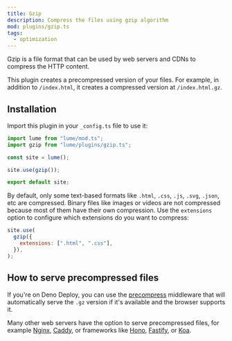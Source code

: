 ```yaml
---
title: Gzip
description: Compress the files using gzip algorithm
mod: plugins/gzip.ts
tags:
  - optimization
---
```


Gzip is a file format that can be used by web servers and CDNs to compress the
HTTP content.

This plugin creates a precompressed version of your files. For example, in
addition to `/index.html`, it creates a compressed version at `/index.html.gz`.

## Installation

Import this plugin in your `_config.ts` file to use it:

```js
import lume from "lume/mod.ts";
import gzip from "lume/plugins/gzip.ts";

const site = lume();

site.use(gzip());

export default site;
```

By default, only some text-based formats like `.html`, `.css`, `.js`, `.svg`,
`.json`, etc are compressed. Binary files like images or videos are not
compressed because most of them have their own compression. Use the `extensions`
option to configure which extensions do you want to compress:

```js
site.use(
  gzip({
    extensions: [".html", ".css"],
  }),
);
```

## How to serve precompressed files

If you're on Deno Deploy, you can use the
[precompress](./precompress.md) middleware that will automatically serve the `.gz` version if it's available and the browser supports it.

Many other web servers have the option to serve precompressed files, for example
[Nginx](https://nginx.org/en/docs/http/ngx_http_gzip_static_module.html),
[Caddy](https://caddyserver.com/docs/caddyfile/directives/file_server#precompressed),
or frameworks like
[Hono](https://hono.dev/docs/getting-started/deno#precompressed),
[Fastify](https://github.com/fastify/fastify-static?tab=readme-ov-file#precompressed),
or [Koa](https://github.com/koajs/static?tab=readme-ov-file#options).
